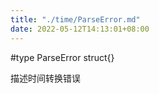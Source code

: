 ```yaml
---
title: "./time/ParseError.md"
date: 2022-05-12T14:13:01+08:00
---
```

#type ParseError struct{}

描述时间转换错误